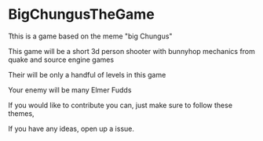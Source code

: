 # BigChungusTheGame
Tthis is a game based on the meme "big Chungus"

This game will be a short 3d person shooter with bunnyhop mechanics from quake and source engine games

Their will be only a handful of levels in this game

Your enemy will be many Elmer Fudds

If you would like to contribute you can, just make sure to follow these themes,

If you have any ideas, open up a issue.
